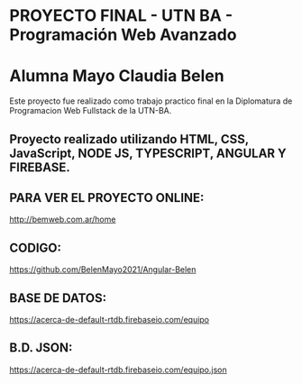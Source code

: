 # PROYECTO FINAL - UTN BA - Programación Web Avanzado 
# Alumna Mayo Claudia Belen

Este proyecto fue realizado como trabajo practico final en la Diplomatura de Programacion Web Fullstack de la UTN-BA.

## Proyecto realizado utilizando HTML, CSS, JavaScript, NODE JS, TYPESCRIPT, ANGULAR Y FIREBASE.


## PARA VER EL PROYECTO ONLINE:

http://bemweb.com.ar/home


## CODIGO:

https://github.com/BelenMayo2021/Angular-Belen


## BASE DE DATOS:

https://acerca-de-default-rtdb.firebaseio.com/equipo


## B.D. JSON:

https://acerca-de-default-rtdb.firebaseio.com/equipo.json






